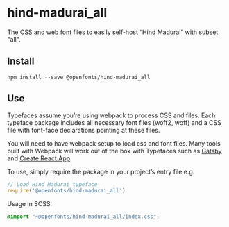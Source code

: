 
# hind-madurai_all

The CSS and web font files to easily self-host “Hind Madurai” with subset "all".

## Install

`npm install --save @openfonts/hind-madurai_all`

## Use

Typefaces assume you’re using webpack to process CSS and files. Each typeface
package includes all necessary font files (woff2, woff) and a CSS file with
font-face declarations pointing at these files.

You will need to have webpack setup to load css and font files. Many tools built
with Webpack will work out of the box with Typefaces such as [Gatsby](https://github.com/gatsbyjs/gatsby)
and [Create React App](https://github.com/facebookincubator/create-react-app).

To use, simply require the package in your project’s entry file e.g.

```javascript
// Load Hind Madurai typeface
require('@openfonts/hind-madurai_all')
```

Usage in SCSS:
```scss
@import "~@openfonts/hind-madurai_all/index.css";
```
